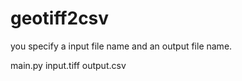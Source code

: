 # geotiff2csv

you specify a input file name and an output file name.

main.py input.tiff output.csv
